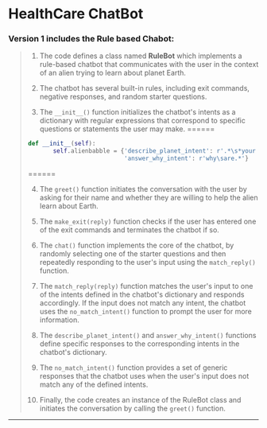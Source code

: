# HealthCare ChatBot

### Version 1 includes the Rule based Chabot:


> 1. The code defines a class named **RuleBot** which implements a rule-based chatbot that communicates with the user in the context of an alien trying to learn about planet Earth.
>
> 2. The chatbot has several built-in rules, including exit commands, negative responses, and random starter questions.
> 
> 3. The `__init__()` function initializes the chatbot's intents as a dictionary with regular expressions that correspond to specific questions or statements the user may make.
>======
>```python
>def __init__(self):
>        self.alienbabble = {'describe_planet_intent': r'.*\s*your planet.*',
>                            'answer_why_intent': r'why\sare.*'}
>``` 
>======
>
>
>
>
> 4. The `greet()` function initiates the conversation with the user by asking for their name and whether they are willing to help the alien learn about Earth.
> 
> 5. The `make_exit(reply)` function checks if the user has entered one of the exit commands and terminates the chatbot if so.
> 
> 6. The `chat()` function implements the core of the chatbot, by randomly selecting one of the starter questions and then repeatedly responding to the user's input using the `match_reply()` function.
> 
> 7. The `match_reply(reply)` function matches the user's input to one of the intents defined in the chatbot's dictionary and responds accordingly. If the input does not match any intent, the chatbot uses the `no_match_intent()` function to prompt the user for more information.
> 
> 8. The `describe_planet_intent()` and `answer_why_intent()` functions define specific responses to the corresponding intents in the chatbot's dictionary.
> 
> 9. The `no_match_intent()` function provides a set of generic responses that the chatbot uses when the user's input does not match any of the defined intents.
> 
> 10. Finally, the code creates an instance of the RuleBot class and initiates the conversation by calling the `greet()` function.
***
